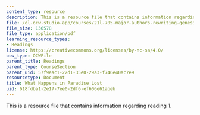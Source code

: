 ```yaml
---
content_type: resource
description: This is a resource file that contains information regarding reading 1.
file: /ol-ocw-studio-app/courses/21l-705-major-authors-rewriting-genesis-paradise-lost-and-twentieth-century-fantasy-spring-2009/618fdba12e177ee02df6ef606e61abeb_MIT21L_705S09_read01.pdf
file_size: 136578
file_type: application/pdf
learning_resource_types:
- Readings
license: https://creativecommons.org/licenses/by-nc-sa/4.0/
ocw_type: OCWFile
parent_title: Readings
parent_type: CourseSection
parent_uid: 57f9eac1-22d1-35e0-29a3-f746e40ac7e9
resourcetype: Document
title: What Happens in Paradise Lost
uid: 618fdba1-2e17-7ee0-2df6-ef606e61abeb
---
```

This is a resource file that contains information regarding reading 1.